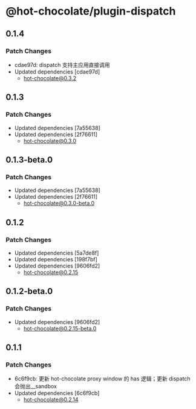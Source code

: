 # @hot-chocolate/plugin-dispatch

## 0.1.4

### Patch Changes

- cdae97d: dispatch 支持主应用直接调用
- Updated dependencies [cdae97d]
  - hot-chocolate@0.3.2

## 0.1.3

### Patch Changes

- Updated dependencies [7a55638]
- Updated dependencies [2f76611]
  - hot-chocolate@0.3.0

## 0.1.3-beta.0

### Patch Changes

- Updated dependencies [7a55638]
- Updated dependencies [2f76611]
  - hot-chocolate@0.3.0-beta.0

## 0.1.2

### Patch Changes

- Updated dependencies [5a7de8f]
- Updated dependencies [198f7bf]
- Updated dependencies [9606fd2]
  - hot-chocolate@0.2.15

## 0.1.2-beta.0

### Patch Changes

- Updated dependencies [9606fd2]
  - hot-chocolate@0.2.15-beta.0

## 0.1.1

### Patch Changes

- 6c6f9cb: 更新 hot-chocolate proxy window 的 has 逻辑；更新 dispatch 会抛出\_\_sandbox
- Updated dependencies [6c6f9cb]
  - hot-chocolate@0.2.14
